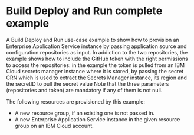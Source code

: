 # Build Deploy and Run complete example

A Build Deploy and Run use-case example to show how to provision an Enterprise Application Service instance by passing application source and configuration repositories as input.
In addiction to the two repositories, the example shows how to include the GitHub token with the right permissions to access the repositories: in the example the token is pulled from an IBM Cloud secrets manager instance where it is stored, by passing the secret CRN which is used to extract the Secrets Manager instance, its region and the secretID to pull the secret value
Note that the three parameters (repositories and token) are mandatory if any of them is not null.

The following resources are provisioned by this example:
 - A new resource group, if an existing one is not passed in.
 - A new Enterprise Application Service instance in the given resource group on an IBM Cloud account.
